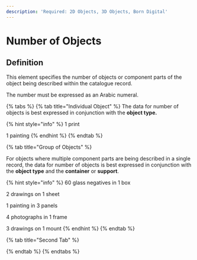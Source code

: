 ```yaml
---
description: 'Required: 2D Objects, 3D Objects, Born Digital'
---
```


# Number of Objects

## Definition 

This element specifies the number of objects or component parts of the object being described within the catalogue record. 

The number must be expressed as an Arabic numeral.

{% tabs %}
{% tab title="Individual Object" %}
The data for number of objects is best expressed in conjunction with the **object type.**

{% hint style="info" %}
1 print

1 painting
{% endhint %}
{% endtab %}

{% tab title="Group of Objects" %}


For objects where multiple component parts are being described in a single record, the data for number of objects is best expressed in conjunction with the **object type** and the **container** or **support**.

{% hint style="info" %}
60 glass negatives in 1 box 

2 drawings on 1 sheet 

1 painting in 3 panels 

4 photographs in 1 frame 

3 drawings on 1 mount
{% endhint %}
{% endtab %}

{% tab title="Second Tab" %}

{% endtab %}
{% endtabs %}

## 

